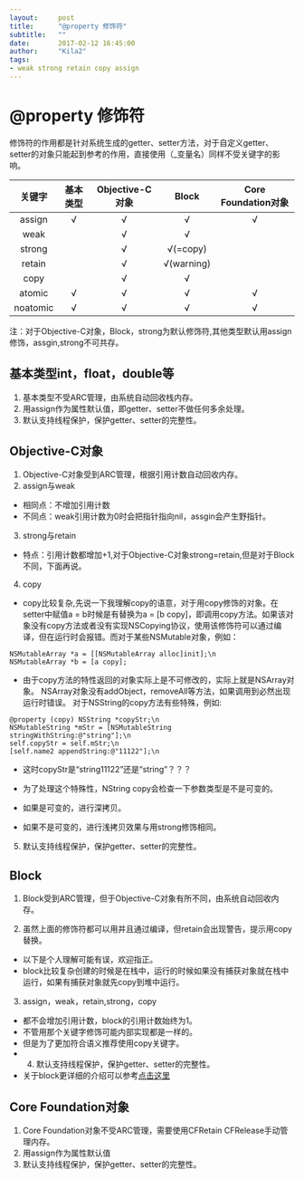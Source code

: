 ```yaml
---
layout:     post
title:      "@property 修饰符"
subtitle:   ""
date:       2017-02-12 16:45:00
author:     "Kila2"
tags:
- weak strong retain copy assign
---
```

# @property 修饰符
修饰符的作用都是针对系统生成的getter、setter方法，对于自定义getter、setter的对象只能起到参考的作用，直接使用（_变量名）同样不受关键字的影响。

|关键字          | 基本类型        | Objective-C对象  | Block          |Core Foundation对象 |
|:-------------:|:--------------:|:---------------:|:--------------:|:-----------------:|
| assign        | √              |  √              |  √             | √                 |
| weak          |                |  √              |  √             |                   |         
| strong        |                |  √              |  √(=copy)      |                   |               
| retain        |                |  √              |  √(warning)    |                   |               
| copy          |                |  √              |  √             |                   |               
| atomic        | √              |  √              |  √             | √                 |               
| noatomic      | √              |  √              |  √             | √                 |   

注：对于Objective-C对象，Block，strong为默认修饰符,其他类型默认用assign修饰，assgin,strong不可共存。

## 基本类型int，float，double等

1. 基本类型不受ARC管理，由系统自动回收栈内存。
2. 用assign作为属性默认值，即getter、setter不做任何多余处理。
3. 默认支持线程保护，保护getter、setter的完整性。

## Objective-C对象

1. Objective-C对象受到ARC管理，根据引用计数自动回收内存。
2. assign与weak
 * 相同点：不增加引用计数
 * 不同点：weak引用计数为0时会把指针指向nil，assgin会产生野指针。
3. strong与retain
 * 特点：引用计数都增加+1,对于Objective-C对象strong=retain,但是对于Block不同，下面再说。
4. copy
 * copy比较复杂,先说一下我理解copy的语意，对于用copy修饰的对象。在setter中赋值a = b时候是有替换为a = [b copy]，即调用copy方法。如果该对象没有copy方法或者没有实现NSCopying协议，使用该修饰符可以通过编译，但在运行时会报错。而对于某些NSMutable对象，例如：
 
```
NSMutableArray *a = [[NSMutableArray alloc]init];\n
NSMutableArray *b = [a copy];
```

 * 由于copy方法的特性返回的对象实际上是不可修改的，实际上就是NSArray对象。
NSArray对象没有addObject，removeAll等方法，如果调用到必然出现运行时错误。
对于NSString的copy方法有些特殊，例如:

```
@property (copy) NSString *copyStr;\n
NSMutableString *mStr = [NSMutableString stringWithString:@"string"];\n
self.copyStr = self.mStr;\n
[self.name2 appendString:@"11122"];\n
```
 * 这时copyStr是“string11122”还是“string”？？？

 * 为了处理这个特殊性，NString copy会检查一下参数类型是不是可变的。
 * 如果是可变的，进行深拷贝。
 * 如果不是可变的，进行浅拷贝效果与用strong修饰相同。

5. 默认支持线程保护，保护getter、setter的完整性。

## Block

1. Block受到ARC管理，但于Objective-C对象有所不同，由系统自动回收内存。

2. 虽然上面的修饰符都可以用并且通过编译，但retain会出现警告，提示用copy替换。
 * 以下是个人理解可能有误，欢迎指正。
 * block比较复杂创建的时候是在栈中，运行的时候如果没有捕获对象就在栈中运行，如果有捕获对象就先copy到堆中运行。
3. assign，weak，retain,strong，copy
 * 都不会增加引用计数，block的引用计数始终为1。
 * 不管用那个关键字修饰可能内部实现都是一样的。
 * 但是为了更加符合语义推荐使用copy关键字。
 * 4. 默认支持线程保护，保护getter、setter的完整性。
* 关于block更详细的介绍可以参考[点击这里](http://tanqisen.github.io/blog/2013/04/19/gcd-block-cycle-retain/)

## Core Foundation对象

1. Core Foundation对象不受ARC管理，需要使用CFRetain CFRelease手动管理内存。
2. 用assign作为属性默认值
3. 默认支持线程保护，保护getter、setter的完整性。

